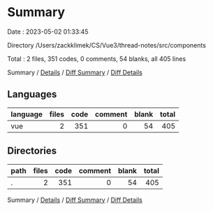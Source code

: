 # Summary

Date : 2023-05-02 01:33:45

Directory /Users/zackklimek/CS/Vue3/thread-notes/src/components

Total : 2 files,  351 codes, 0 comments, 54 blanks, all 405 lines

Summary / [Details](details.md) / [Diff Summary](diff.md) / [Diff Details](diff-details.md)

## Languages
| language | files | code | comment | blank | total |
| :--- | ---: | ---: | ---: | ---: | ---: |
| vue | 2 | 351 | 0 | 54 | 405 |

## Directories
| path | files | code | comment | blank | total |
| :--- | ---: | ---: | ---: | ---: | ---: |
| . | 2 | 351 | 0 | 54 | 405 |

Summary / [Details](details.md) / [Diff Summary](diff.md) / [Diff Details](diff-details.md)